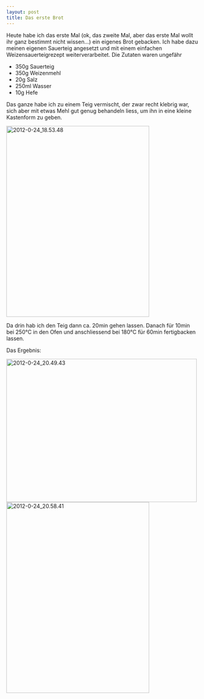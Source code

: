 ```yaml
---
layout: post
title: Das erste Brot
---
```

Heute habe ich das erste Mal (ok, das zweite Mal, aber das erste Mal wollt ihr ganz bestimmt nicht wissen...) ein eigenes Brot gebacken. Ich habe dazu meinen eigenen Sauerteig angesetzt und mit einem einfachen Weizensauerteigrezept weiterverarbeitet. Die Zutaten waren ungefähr

* 350g Sauerteig
* 350g Weizenmehl
* 20g Salz
* 250ml Wasser
* 10g Hefe

Das ganze habe ich zu einem Teig vermischt, der zwar recht klebrig war, sich aber mit etwas Mehl gut genug behandeln liess, um ihn in eine kleine Kastenform zu geben.

<a href="http://www.flickr.com/photos/cringe/6755892693/" title="2012-0-24_18.53.48 by cringe, on Flickr"><img src="http://farm8.staticflickr.com/7006/6755892693_c5e2fcdd09.jpg" width="375" height="500" alt="2012-0-24_18.53.48"></a>

Da drin hab ich den Teig dann ca. 20min gehen lassen. Danach für 10min bei 250°C in den Ofen und anschliessend bei 180°C für 60min fertigbacken lassen.

Das Ergebnis:

<a href="http://www.flickr.com/photos/cringe/6756416173/" title="2012-0-24_20.49.43 by cringe, on Flickr"><img src="http://farm8.staticflickr.com/7143/6756416173_e9318f7c58.jpg" width="500" height="375" alt="2012-0-24_20.49.43"></a> <a href="http://www.flickr.com/photos/cringe/6756458135/" title="2012-0-24_20.58.41 by cringe, on Flickr"><img src="http://farm8.staticflickr.com/7146/6756458135_a4648a9a8a.jpg" width="375" height="500" alt="2012-0-24_20.58.41"></a>
